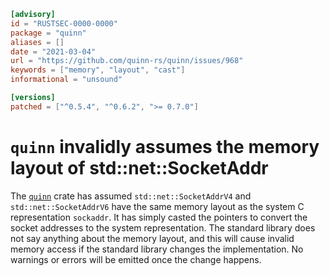 ```toml
[advisory]
id = "RUSTSEC-0000-0000"
package = "quinn"
aliases = []
date = "2021-03-04"
url = "https://github.com/quinn-rs/quinn/issues/968"
keywords = ["memory", "layout", "cast"]
informational = "unsound"

[versions]
patched = ["^0.5.4", "^0.6.2", ">= 0.7.0"]
```

# `quinn` invalidly assumes the memory layout of std::net::SocketAddr

The [`quinn`](https://crates.io/crates/quinn) crate has assumed `std::net::SocketAddrV4`
and `std::net::SocketAddrV6` have the same memory layout as the system C representation
`sockaddr`. It has simply casted the pointers to convert the socket addresses to the
system representation. The standard library does not say anything about the memory
layout, and this will cause invalid memory access if the standard library
changes the implementation. No warnings or errors will be emitted once the
change happens.
